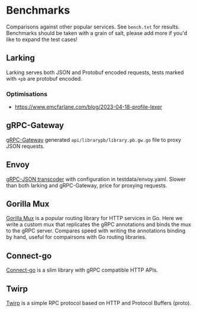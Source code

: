 # Benchmarks

Comparisons against other popular services. See `bench.txt` for results.
Benchmarks should be taken with a grain of salt, please add more if you'd like to expand the test cases!

## Larking
Larking serves both JSON and Protobuf encoded requests, tests marked with `+pb` are protobuf encoded.

### Optimisations
- https://www.emcfarlane.com/blog/2023-04-18-profile-lexer

## gRPC-Gateway

[gRPC-Gateway](https://github.com/grpc-ecosystem/grpc-gateway)
generated `api/librarypb/library.pb.gw.go` file to proxy JSON requests.

## Envoy

[gRPC-JSON transcoder](https://www.envoyproxy.io/docs/envoy/latest/configuration/http/http_filters/grpc_json_transcoder_filter) with configuration in testdata/envoy.yaml.
Slower than both larking and gRPC-Gateway, price for proxying requests.

## Gorilla Mux

[Gorilla Mux](https://github.com/gorilla/mux) is a popular routing library for HTTP services in Go.
Here we write a custom mux that replicates the gRPC annotations and binds the mux to the gRPC server.
Compares speed with writing the annotations binding by hand, useful for compairsons with Go routing libraries.

## Connect-go

[Connect-go](https://github.com/bufbuild/connect-go) is a slim library with gRPC compatible HTTP APIs.

## Twirp

[Twirp](https://github.com/twitchtv/twirp) is a simple RPC protocol based on HTTP and Protocol Buffers (proto).
